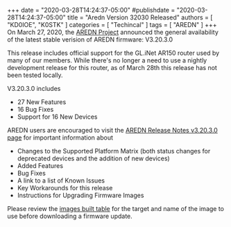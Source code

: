 +++
date = "2020-03-28T14:24:37-05:00"
#publishdate = "2020-03-28T14:24:37-05:00"
title = "Aredn Version 32030 Released"
authors = [ "KD0IOE", "K0STK" ]
categories = [ "Techincal" ]
tags = [ "AREDN" ]
+++
On March 27, 2020, the [AREDN Project](https://www.arednmesh.org/)
announced the general availability of the latest stable verision of AREDN
firmware: V3.20.3.0

This release includes official support for the GL.iNet AR150 router used
by many of our members. While there's no longer a need to use a nightly
development release for this router, as of March 28th this release has not
been tested locally.

V3.20.3.0 includes

* 27 New Features
* 16 Bug Fixes
* Support for 16 New Devices

AREDN users are encouraged to visit the
[AREDN Release Notes v3.20.3.0 page](https://www.arednmesh.org/content/aredn-v32030-available)
for important information about 

* Changes to the Supported Platform Matrix (both status changes for deprecated devices and the addition of new devices)
* Added Features
* Bug Fixes
* A link to a list of Known Issues
* Key Workarounds for this release
* Instructions for Upgrading Firmware Images

Please review the [images built table]( https://github.com/aredn/aredn_ar71xx)
for the target and name of the image to use before downloading a
firmware update.

<!--more-->
